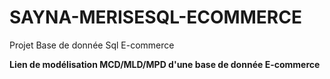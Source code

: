 # SAYNA-MERISESQL-ECOMMERCE
Projet Base de donnée Sql E-commerce

**Lien de modélisation MCD/MLD/MPD d'une base de donnée E-commerce**


